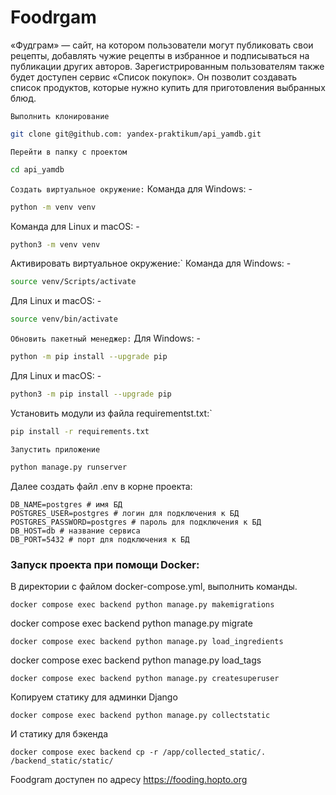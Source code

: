 # Foodrgam

«Фудграм» — сайт, на котором пользователи могут публиковать свои рецепты, добавлять чужие рецепты в избранное и подписываться на публикации других авторов. Зарегистрированным пользователям также будет доступен сервис «Список покупок». Он позволит создавать список продуктов, которые нужно купить для приготовления выбранных блюд.


`Выполнить клонирование`
```bash
git clone git@github.com: yandex-praktikum/api_yamdb.git
```
`Перейти в папку с проектом` 
```bash
cd api_yamdb
```
`Создать виртуальное окружение:`
   Команда для Windows: -
```bash
python -m venv venv
```
Команда для Linux и macOS: - 
```bash
python3 -m venv venv
```
Активировать виртуальное окружение:`
   Команда для Windows: -
```bash
source venv/Scripts/activate
```
Для Linux и macOS: -
```bash
source venv/bin/activate
```
`Обновить пакетный менеджер:`
   Для Windows: -
```bash
python -m pip install --upgrade pip
```
Для Linux и macOS: -
```bash
python3 -m pip install --upgrade pip
```
Установить модули из файла requirementst.txt:`
```bash
pip install -r requirements.txt
```
`Запустить приложение`
```bash
python manage.py runserver
```

Далее создать файл .env в корне проекта:
```
DB_NAME=postgres # имя БД
POSTGRES_USER=postgres # логин для подключения к БД
POSTGRES_PASSWORD=postgres # пароль для подключения к БД
DB_HOST=db # название сервиса
DB_PORT=5432 # порт для подключения к БД
```


### Запуск проекта при помощи Docker:

В директории с файлом docker-compose.yml, выполнить команды.

```
docker compose exec backend python manage.py makemigrations
```
docker compose exec backend python manage.py migrate
```
docker compose exec backend python manage.py load_ingredients
```
docker compose exec backend python manage.py load_tags
```
docker compose exec backend python manage.py createsuperuser
```

Копируем статику для админки Django

```
docker compose exec backend python manage.py collectstatic
```
И статику для бэкенда
```
docker compose exec backend cp -r /app/collected_static/. /backend_static/static/ 
```

Foodgram доступен по адресу https://fooding.hopto.org
